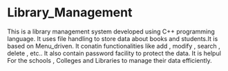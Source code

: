 # Library_Management
This is a library management system developed using C++ programming language. 
It uses file handling to store data about books and students.It is based on Menu_driven.
It conatin functionalities like add , modify , search , delete , etc.. It also contain password facility to protect the data.
It is helpul For the schools , Colleges and Libraries to manage their data efficiently.

